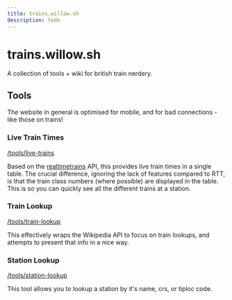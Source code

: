 ```yaml
---
title: trains.willow.sh
description: todo
---
```


# trains.willow.sh

A collection of tools + wiki for british train nerdery.

## Tools

The website in general is optimised for mobile, and for bad connections - like those on trains!

### Live Train Times

[/tools/live-trains](/tools/live-trains)

Based on the [realtimetrains](https://www.realtimetrains.co.uk) API, this provides live train times in a single table. The crucial difference, ignoring the lack of features compared to RTT, is that the train class numbers (where possible) are displayed in the table. This is so you can quickly see all the different trains at a station.

### Train Lookup

[/tools/train-lookup](/tools/train-lookup)

This effectively wraps the Wikipedia API to focus on train lookups, and attempts to present that info in a nice way.

### Station Lookup

[/tools/station-lookup](/tools/station-lookup)

This tool allows you to lookup a station by it's name, crs, or tiploc code.
